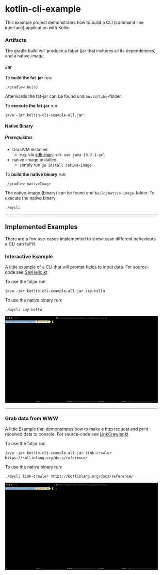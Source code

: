 # kotlin-cli-example

This example project demonstrates how to build a CLI (command line interface) application with Kotlin


### Artifacts
The gradle build will produce a fatjar (jar that includes all its dependencies) and a native-image.

#### Jar

To **build the fat-jar** run:

    ./gradlew build

Afterwards the fat-jar can be found und `build/libs`-folder. 

To **execute the fat-jar** run:

    java -jar koltin-cli-example-all.jar

#### Native Binary

##### Prerequisites
* GraalVM installed
    * e.g. via [sdk-man](https://sdkman.io/install): `sdk use java 19.2.1-grl`
* native-image installed
    * simply run `gu install native-image`

To **build the native binary** run:

    ./gradlew nativeImage

The native-image (binary) can be found und `build/native-image`-folder.
To execute the native binary

    ./mycli
    
----

## Implemented Examples
There are a few use-cases implemented to show-case different behaviours a CLI can fulfill.

### Interactive Example
A little example of a CLI that will prompt fields to input data.
For source-code see [SayHello.kt](src/main/kotlin/commands/SayHello.kt)

To use the fatjar run:

    java -jar kotlin-cli-example-all.jar say-hello
    
To use the native binary run:

    ./mycli say-hello
    
![say-hello-example](examples/say-hello-example.gif)

----

### Grab data from WWW
A little Example that demonstrates how to make a http request and print received data to console.
For source-code see [LinkCrawler.kt](src/main/kotlin/commands/LinkCrawler.kt)

To use the fatjar run:

    java -jar kotlin-cli-example-all.jar link-crawler https://kotlinlang.org/docs/reference/
    
To use the native binary run:

    ./mycli link-crawler https://kotlinlang.org/docs/reference/
    
![link-crawler-example](examples/link-crawler-example.gif)
